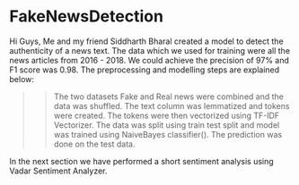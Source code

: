 # FakeNewsDetection
Hi Guys,
Me and my friend Siddharth Bharal created a model to detect the authenticity of a news text. The data which we used for training were all the news articles from 2016 - 2018. We could achieve the precision of 97% and F1 score was 0.98. The preprocessing and modelling steps are explained below:

>> The two datasets Fake and Real news were combined and the data was shuffled.
>> The text column was lemmatized and tokens were created.
>> The tokens were then vectorized using TF-IDF Vectorizer.
>> The data was split using train test split and model was trained using NaiveBayes classifier().
>> The prediction was done on the test data.

In the next section we have performed a short sentiment analysis using Vadar Sentiment Analyzer.

